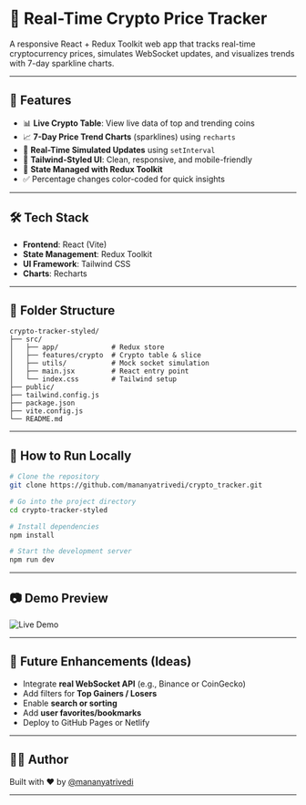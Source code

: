 # 💸 Real-Time Crypto Price Tracker

A responsive React + Redux Toolkit web app that tracks real-time cryptocurrency prices, simulates WebSocket updates, and visualizes trends with 7-day sparkline charts.

---

## 🚀 Features

- 📊 **Live Crypto Table**: View live data of top and trending coins
- 📈 **7-Day Price Trend Charts** (sparklines) using `recharts`
- 🔄 **Real-Time Simulated Updates** using `setInterval`
- 🌈 **Tailwind-Styled UI**: Clean, responsive, and mobile-friendly
- 🧠 **State Managed with Redux Toolkit**
- ✅ Percentage changes color-coded for quick insights

---

## 🛠️ Tech Stack

- **Frontend**: React (Vite)
- **State Management**: Redux Toolkit
- **UI Framework**: Tailwind CSS
- **Charts**: Recharts

---

## 📂 Folder Structure

```
crypto-tracker-styled/
├── src/
│   ├── app/             # Redux store
│   ├── features/crypto  # Crypto table & slice
│   ├── utils/           # Mock socket simulation
│   ├── main.jsx         # React entry point
│   └── index.css        # Tailwind setup
├── public/
├── tailwind.config.js
├── package.json
├── vite.config.js
└── README.md
```

---

## 🧪 How to Run Locally

```bash
# Clone the repository
git clone https://github.com/mananyatrivedi/crypto_tracker.git

# Go into the project directory
cd crypto-tracker-styled

# Install dependencies
npm install

# Start the development server
npm run dev
```

---

## 📷 Demo Preview

![Live Demo](./demo.gif)

---

## 📌 Future Enhancements (Ideas)

- Integrate **real WebSocket API** (e.g., Binance or CoinGecko)
- Add filters for **Top Gainers / Losers**
- Enable **search or sorting**
- Add **user favorites/bookmarks**
- Deploy to GitHub Pages or Netlify

---

## 👩‍💻 Author

Built with ❤️ by [@mananyatrivedi](https://github.com/nanyatrivedi)

---
